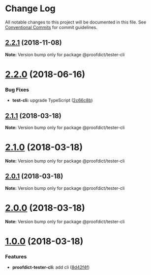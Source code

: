 # Change Log

All notable changes to this project will be documented in this file.
See [Conventional Commits](https://conventionalcommits.org) for commit guidelines.

## [2.2.1](https://github.com/proofdict/proofdict/compare/v2.2.0...v2.2.1) (2018-11-08)

**Note:** Version bump only for package @proofdict/tester-cli





<a name="2.2.0"></a>
# [2.2.0](https://github.com/proofdict/proofdict/compare/v2.1.1...v2.2.0) (2018-06-16)


### Bug Fixes

* **test-cli:** upgrade TypeScript ([2c66c8b](https://github.com/proofdict/proofdict/commit/2c66c8b))




<a name="2.1.1"></a>
## [2.1.1](https://github.com/proofdict/proofdict/compare/v2.1.0...v2.1.1) (2018-03-18)




**Note:** Version bump only for package @proofdict/tester-cli

<a name="2.1.0"></a>
# [2.1.0](https://github.com/proofdict/proofdict/compare/v2.0.1...v2.1.0) (2018-03-18)




**Note:** Version bump only for package @proofdict/tester-cli

<a name="2.0.1"></a>
## [2.0.1](https://github.com/proofdict/proofdict/compare/v2.0.0...v2.0.1) (2018-03-18)




**Note:** Version bump only for package @proofdict/tester-cli

<a name="2.0.0"></a>
# [2.0.0](https://github.com/proofdict/proofdict/compare/v1.0.0...v2.0.0) (2018-03-18)




**Note:** Version bump only for package @proofdict/tester-cli

<a name="1.0.0"></a>
# [1.0.0](https://github.com/proofdict/proofdict/compare/1.2.1...1.0.0) (2018-03-18)


### Features

* **proofdict-tester-cli:** add cli ([8d42f4f](https://github.com/proofdict/proofdict/commit/8d42f4f))
